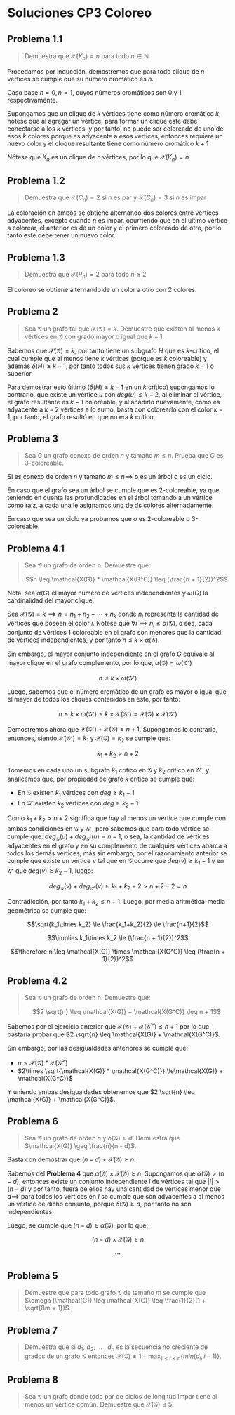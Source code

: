 # Soluciones CP3 Coloreo

## Problema 1.1

> Demuestra que $\mathcal{X}(K_n) = n$ para todo $n \in \mathbb{N}$

Procedamos por inducción, demostremos que para todo clique de $n$ vértices se cumple que su número cromático es $n$.

Caso base $n=0, n=1$, cuyos números cromáticos son 0 y 1 respectivamente.

Supongamos que un clique de $k$ vértices tiene como número cromático $k$, nótese que al agregar un vértice, para formar un clique este debe conectarse a los $k$ vértices, y por tanto, no puede ser coloreado de uno de esos $k$ colores porque es adyacente a esos vértices, entonces requiere un nuevo color y el cloque resultante tiene como número cromático $k+1$

Nótese que $K_n$ es un clique de $n$ vértices, por lo que $\mathcal{X}(K_n) = n$

## Problema 1.2

> Demuestra que $\mathcal{X}(C_n) = 2$ si $n$ es par y $\mathcal{X}(C_n) = 3$ si $n$ es impar

La coloración en ambos se obtiene alternando dos colores entre vértices adyacentes, excepto cuando $n$ es impar, ocurriendo que en el último vértice a colorear, el anterior es de un color y el primero coloreado de otro, por lo tanto este debe tener un nuevo color.

## Problema 1.3

> Demuestra que $\mathcal{X}(P_n) = 2$ para todo $n \geq 2$

El coloreo se obtiene alternando de un color a otro con 2 colores.

## Problema 2

> Sea $\mathcal{G}$ un grafo tal que $\mathcal{X(G)} = k$. Demuestre que existen al menos k vértices en $\mathcal{G}$ con grado mayor o igual que $k - 1$.

Sabemos que $\mathcal{X(G)} = k$, por tanto tiene un subgrafo $H$ que es $k$-crítico, el cual cumple que al menos tiene $k$ vértices (porque es $k$ coloreable) y además $\delta(H) \ge k-1$, por tanto todos sus $k$ vértices tienen grado $k-1$ o superior.

Para demostrar esto último ($\delta(H) \ge k-1$ en un $k$ crítico) supongamos lo contrario, que existe un vértice $u$ con $deg(u) \le k-2$, al eliminar el vértice, el grafo resultante es $k-1$ coloreable, y al añadirlo nuevamente, como es adyacente a $k-2$ vértices a lo sumo, basta con colorearlo con el color $k-1$, por tanto, el grafo resultó en que no era $k$ crítico

## Problema 3

> Sea $G$ un grafo conexo  de orden $n$ y tamaño $m \leq n$. Prueba que $G$ es 3-coloreable.

Si es conexo de orden $n$ y tamaño $m \leq n \implies$ o es un árbol o es un ciclo.

En caso que el grafo sea un árbol se cumple que es 2-coloreable, ya que, teniendo en cuenta las profundidades en el árbol tomando a un vértice como raíz, a cada una le asignamos uno de ds colores alternadamente.

En caso que sea un ciclo ya probamos que o es 2-coloreable o 3-coloreable.

## Problema 4.1

> Sea $\mathcal{G}$ un grafo de orden n. Demuestre que: 
> 
> $$n \leq \mathcal{X(G)} * \mathcal{X(G^C)} \leq (\frac{n + 1}{2})^2$$

Nota: sea $\alpha(G)$ el mayor número de vértices independientes y $\omega(G)$ la cardinalidad del mayor clique.

Sea $\mathcal{X(G)}=k \implies n=n_1+n_2+\cdots+n_k$ donde $n_i$ representa la cantidad de vértices que poseen el color $i$. Nótese que $\forall i \implies n_i \le \alpha(\mathcal{G})$, o sea, cada conjunto de vértices 1 coloreable en el grafo son menores que la cantidad de vértices independientes, y por tanto $n \le k\times \alpha(\mathcal{G})$.

Sin embargo, el mayor conjunto independiente en el grafo $G$ equivale al mayor clique en el grafo complemento, por lo que, $\alpha(\mathcal{G}) = \omega(\mathcal{G^c})$

$$n \le k \times \omega(\mathcal{G^c})$$

Luego, sabemos que el número cromático de un grafo es mayor o igual que el mayor de todos los cliques contenidos en este, por tanto:

$$n \le k \times \omega(\mathcal{G^c}) \le k \times \mathcal{X(G^c)} =\mathcal{X(G)} \times \mathcal{X(G^c)}$$

Demostremos ahora que $\mathcal{X(G^c)}+\mathcal{X(G)} \le n+1$. Supongamos lo contrario, entonces, siendo $\mathcal{X(G^c)}=k_1$ y $\mathcal{X(G)}=k_2$ se cumple que:

$$k_1+k_2 \gt n+2$$

Tomemos en cada uno un subgrafo $k_1$ crítico en $\mathcal{G}$ y $k_2$ crítico en $\mathcal{G^c}$, y analicemos que, por propiedad de grafo $k$ crítico se cumple que:

- En $\mathcal{G}$ existen $k_1$ vértices con $deg \ge k_1-1$
- En $\mathcal{G^c}$ existen $k_2$ vértices con $deg \ge k_2-1$

Como $k_1+k_2 \gt n+2$ significa que hay al menos un vértice que cumple con ambas condiciones en $\mathcal{G}$ y $\mathcal{G^c}$, pero sabemos que para todo vértice se cumple que: $deg_{\mathcal{G}}(u)+deg_{\mathcal{G^c}}(u)=n-1$, o sea, la cantidad de vértices adyacentes en el grafo y en su complemento de cualquier vértices abarca a todos los demás vértices, más sin embargo, por el razonamiento anterior se cumple que existe un vértice $v$ tal que en $\mathcal{G}$ ocurre que $deg(v)\ge k_1-1$ y en $\mathcal{G^c}$ que $deg(v)\ge k_2-1$, luego:

$$deg_{\mathcal{G}}(v)+deg_{\mathcal{G^c}}(v) \ge k_1+k_2-2 \gt n+2-2=n$$

Contradicción, por tanto $k_1+k_2 \le n+1$. Luego, por media aritmética-media geométrica se cumple que:

$$\sqrt{k_1\times k_2} \le \frac{k_1+k_2}{2} \le \frac{n+1}{2}$$

$$\implies k_1\times k_2 \le (\frac{n + 1}{2})^2$$

$$\therefore n \leq \mathcal{X(G)} \times \mathcal{X(G^C)} \leq (\frac{n + 1}{2})^2$$

## Problema 4.2

> Sea $\mathcal{G}$ un grafo de orden n. Demuestre que: 
> 
> $$2 \sqrt{n} \leq \mathcal{X(G)} + \mathcal{X(G^C)} \leq n + 1$$

Sabemos por el ejercicio anterior que $\mathcal{X(G)} + \mathcal{X(G^C)} \leq n + 1$ por lo que bastaría probar que $2 \sqrt{n} \leq \mathcal{X(G)} + \mathcal{X(G^C)}$.

Sin embargo, por las desigualdades anteriores se cumple que: 

- $n \leq \mathcal{X(G)} * \mathcal{X(G^C)}$
- $2\times \sqrt{\mathcal{X(G)} * \mathcal{X(G^C)}} \le\mathcal{X(G)} + \mathcal{X(G^C)}$

Y uniendo ambas desigualdades obtenemos que $2 \sqrt{n} \leq \mathcal{X(G)} + \mathcal{X(G^C)}$.

## Problema 6

> Sea $\mathcal{G}$ un grafo de orden $n$ y $\delta(\mathcal{G}) \geq d$. Demuestra que $\mathcal{X(G)} \geq \frac{n}{n - d}$.

Basta con demostrar que $(n-d) \times \mathcal{X(G)} \geq n$.

Sabemos del **Problema 4** que $\alpha(\mathcal{G})\times\mathcal{X(G)} \geq n$. Supongamos que $\alpha(\mathcal{G}) \gt (n-d)$, entonces existe un conjunto independiente $I$ de vértices tal que $|I| \gt (n-d)$ y por tanto, fuera de ellos hay una cantidad de vértices menor que $d \implies$ para todos los vértices en $I$ se cumple que son adyacentes a al menos un vértice de dicho conjunto, porque $\delta(\mathcal{G}) \geq d$, por tanto no son independientes.

Luego, se cumple que $(n-d) \ge \alpha(\mathcal{G})$, por lo que:

$$(n-d) \times \mathcal{X(G)} \geq n$$

$$\cdots$$

## Problema 5

> Demuestre que para todo grafo $\mathcal{G}$ de tamaño $m$ se cumple que $\omega (\mathcal{G}) \leq \mathcal{X(G)} \leq \frac{1}{2}(1 + \sqrt{8m + 1})$.



## Problema 7

> Demuestra que si $d_1$, $d_2$, ... , $d_n$ es la secuencia no creciente de grados de un grafo $\mathcal{G}$ entonces $\mathcal{X(G)} \leq 1 + \max_{1 \leq i \leq n}\{min(d_i, i - 1)\}$.

## Problema 8

> Sea $\mathcal{G}$ un grafo donde todo par de ciclos de longitud impar tiene al menos un vértice común. Demuestre que $\mathcal{X(G)} \leq 5$.
